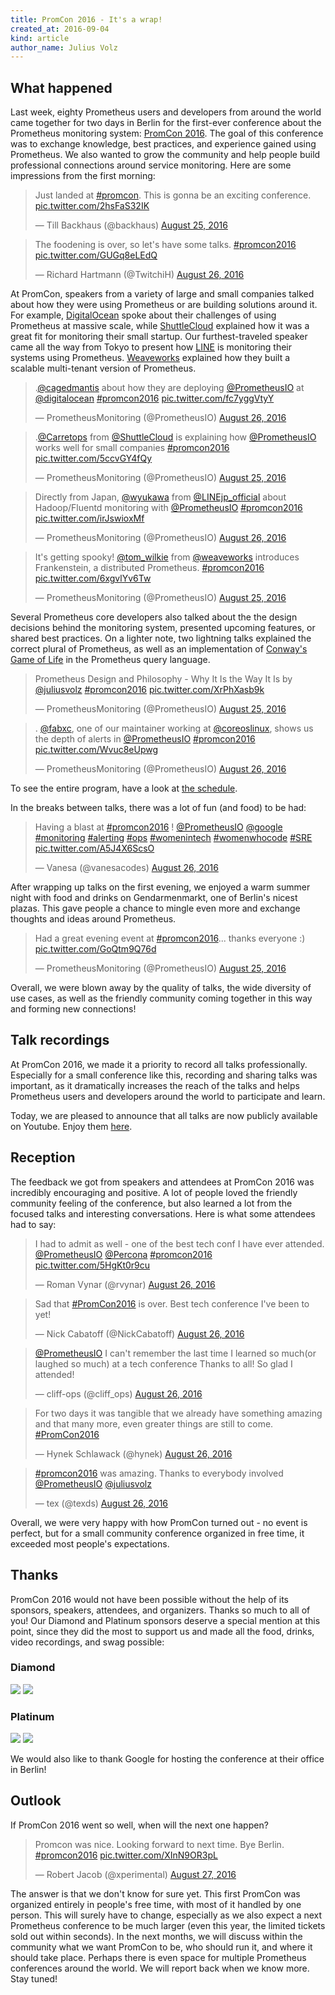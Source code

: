 ```yaml
---
title: PromCon 2016 - It's a wrap!
created_at: 2016-09-04
kind: article
author_name: Julius Volz
---
```


## What happened

Last week, eighty Prometheus users and developers from around the world came
together for two days in Berlin for the first-ever conference about the
Prometheus monitoring system: [PromCon 2016](https://promcon.io/). The goal of
this conference was to exchange knowledge, best practices, and experience
gained using Prometheus. We also wanted to grow the community and help people
build professional connections around service monitoring. Here are some
impressions from the first morning:

<!-- more -->

<blockquote class="twitter-tweet tw-align-center" data-lang="en"><p lang="en" dir="ltr">Just landed at <a href="https://twitter.com/hashtag/promcon?src=hash">#promcon</a>. This is gonna be an exciting conference. <a href="https://t.co/2hsFaS32IK">pic.twitter.com/2hsFaS32IK</a></p>&mdash; Till Backhaus (@backhaus) <a href="https://twitter.com/backhaus/status/768705298940956672">August 25, 2016</a></blockquote>
<script async src="//platform.twitter.com/widgets.js" charset="utf-8"></script>

<blockquote class="twitter-tweet tw-align-center" data-lang="en"><p lang="en" dir="ltr">The foodening is over, so let&#39;s have some talks. <a href="https://twitter.com/hashtag/promcon2016?src=hash">#promcon2016</a> <a href="https://t.co/GUGq8eLEdQ">pic.twitter.com/GUGq8eLEdQ</a></p>&mdash; Richard Hartmann (@TwitchiH) <a href="https://twitter.com/TwitchiH/status/769074566601777152">August 26, 2016</a></blockquote>
<script async src="//platform.twitter.com/widgets.js" charset="utf-8"></script>

At PromCon, speakers from a variety of large and small companies talked about
how they were using Prometheus or are building solutions around it. For example,
[DigitalOcean](https://www.digitalocean.com/) spoke about their challenges of
using Prometheus at massive scale, while
[ShuttleCloud](https://www.shuttlecloud.com/) explained how it was a great fit
for monitoring their small startup.  Our furthest-traveled speaker came all the
way from Tokyo to present how [LINE](https://linecorp.com/en/) is monitoring
their systems using Prometheus. [Weaveworks](https://www.weave.works/)
explained how they built a scalable multi-tenant version of Prometheus.

<blockquote class="twitter-tweet tw-align-center" data-lang="en"><p lang="en" dir="ltr">.<a href="https://twitter.com/cagedmantis">@cagedmantis</a> about how they are deploying <a href="https://twitter.com/PrometheusIO">@PrometheusIO</a> at <a href="https://twitter.com/digitalocean">@digitalocean</a> <a href="https://twitter.com/hashtag/promcon2016?src=hash">#promcon2016</a> <a href="https://t.co/fc7yggVtyY">pic.twitter.com/fc7yggVtyY</a></p>&mdash; PrometheusMonitoring (@PrometheusIO) <a href="https://twitter.com/PrometheusIO/status/769161605045161988">August 26, 2016</a></blockquote>
<script async src="//platform.twitter.com/widgets.js" charset="utf-8"></script>

<blockquote class="twitter-tweet tw-align-center" data-lang="en"><p lang="en" dir="ltr">.<a href="https://twitter.com/Carretops">@Carretops</a> from <a href="https://twitter.com/ShuttleCloud">@ShuttleCloud</a> is explaining how <a href="https://twitter.com/PrometheusIO">@PrometheusIO</a> works well for small companies <a href="https://twitter.com/hashtag/promcon2016?src=hash">#promcon2016</a> <a href="https://t.co/5ccvGY4fQy">pic.twitter.com/5ccvGY4fQy</a></p>&mdash; PrometheusMonitoring (@PrometheusIO) <a href="https://twitter.com/PrometheusIO/status/768724543062024192">August 25, 2016</a></blockquote>
<script async src="//platform.twitter.com/widgets.js" charset="utf-8"></script>

<blockquote class="twitter-tweet tw-align-center" data-lang="en"><p lang="en" dir="ltr">Directly from Japan, <a href="https://twitter.com/wyukawa">@wyukawa</a> from <a href="https://twitter.com/LINEjp_official">@LINEjp_official</a> about Hadoop/Fluentd monitoring with <a href="https://twitter.com/PrometheusIO">@PrometheusIO</a> <a href="https://twitter.com/hashtag/promcon2016?src=hash">#promcon2016</a> <a href="https://t.co/irJswioxMf">pic.twitter.com/irJswioxMf</a></p>&mdash; PrometheusMonitoring (@PrometheusIO) <a href="https://twitter.com/PrometheusIO/status/769171613577310208">August 26, 2016</a></blockquote>
<script async src="//platform.twitter.com/widgets.js" charset="utf-8"></script>

<blockquote class="twitter-tweet tw-align-center" data-lang="en"><p lang="en" dir="ltr">It&#39;s getting spooky! <a href="https://twitter.com/tom_wilkie">@tom_wilkie</a> from <a href="https://twitter.com/weaveworks">@weaveworks</a> introduces Frankenstein, a distributed Prometheus. <a href="https://twitter.com/hashtag/promcon2016?src=hash">#promcon2016</a> <a href="https://t.co/6xgvlYv6Tw">pic.twitter.com/6xgvlYv6Tw</a></p>&mdash; PrometheusMonitoring (@PrometheusIO) <a href="https://twitter.com/PrometheusIO/status/768826444575309824">August 25, 2016</a></blockquote>
<script async src="//platform.twitter.com/widgets.js" charset="utf-8"></script>

Several Prometheus core developers also talked about the the design decisions
behind the monitoring system, presented upcoming features, or shared best
practices. On a lighter note, two lightning talks explained the correct plural
of Prometheus, as well as an implementation of [Conway's Game of Life](https://en.wikipedia.org/wiki/Conway%27s_Game_of_Life)
in the Prometheus query language.

<blockquote class="twitter-tweet tw-align-center" data-lang="en"><p lang="en" dir="ltr">Prometheus Design and Philosophy - Why It Is the Way It Is by <a href="https://twitter.com/juliusvolz">@juliusvolz</a> <a href="https://twitter.com/hashtag/promcon2016?src=hash">#promcon2016</a> <a href="https://t.co/XrPhXasb9k">pic.twitter.com/XrPhXasb9k</a></p>&mdash; PrometheusMonitoring (@PrometheusIO) <a href="https://twitter.com/PrometheusIO/status/768715959926489088">August 25, 2016</a></blockquote>
<script async src="//platform.twitter.com/widgets.js" charset="utf-8"></script>

<blockquote class="twitter-tweet tw-align-center" data-lang="en"><p lang="en" dir="ltr">. <a href="https://twitter.com/fabxc">@fabxc</a>, one of our maintainer working at <a href="https://twitter.com/coreoslinux">@coreoslinux</a>, shows us the depth of alerts in <a href="https://twitter.com/PrometheusIO">@PrometheusIO</a>  <a href="https://twitter.com/hashtag/promcon2016?src=hash">#promcon2016</a> <a href="https://t.co/Wvuc8eUpwg">pic.twitter.com/Wvuc8eUpwg</a></p>&mdash; PrometheusMonitoring (@PrometheusIO) <a href="https://twitter.com/PrometheusIO/status/769138985432190976">August 26, 2016</a></blockquote>
<script async src="//platform.twitter.com/widgets.js" charset="utf-8"></script>

To see the entire program, have a look at [the schedule](https://promcon.io/schedule).

In the breaks between talks, there was a lot of fun (and food) to be had:

<blockquote class="twitter-tweet tw-align-center" data-lang="en"><p lang="en" dir="ltr">Having a blast at <a href="https://twitter.com/hashtag/promcon2016?src=hash">#promcon2016</a> ! <a href="https://twitter.com/PrometheusIO">@PrometheusIO</a> <a href="https://twitter.com/google">@google</a> <a href="https://twitter.com/hashtag/monitoring?src=hash">#monitoring</a> <a href="https://twitter.com/hashtag/alerting?src=hash">#alerting</a> <a href="https://twitter.com/hashtag/ops?src=hash">#ops</a> <a href="https://twitter.com/hashtag/womenintech?src=hash">#womenintech</a> <a href="https://twitter.com/hashtag/womenwhocode?src=hash">#womenwhocode</a> <a href="https://twitter.com/hashtag/SRE?src=hash">#SRE</a> <a href="https://t.co/A5J4X6ScsO">pic.twitter.com/A5J4X6ScsO</a></p>&mdash; Vanesa (@vanesacodes) <a href="https://twitter.com/vanesacodes/status/769164579859492864">August 26, 2016</a></blockquote>
<script async src="//platform.twitter.com/widgets.js" charset="utf-8"></script>

After wrapping up talks on the first evening, we enjoyed a warm summer night
with food and drinks on Gendarmenmarkt, one of Berlin's nicest plazas. This
gave people a chance to mingle even more and exchange thoughts and ideas around
Prometheus.

<blockquote class="twitter-tweet tw-align-center" data-lang="en"><p lang="en" dir="ltr">Had a great evening event at <a href="https://twitter.com/hashtag/promcon2016?src=hash">#promcon2016</a>... thanks everyone :) <a href="https://t.co/GoQtm9Q76d">pic.twitter.com/GoQtm9Q76d</a></p>&mdash; PrometheusMonitoring (@PrometheusIO) <a href="https://twitter.com/PrometheusIO/status/768908811339964417">August 25, 2016</a></blockquote>
<script async src="//platform.twitter.com/widgets.js" charset="utf-8"></script>

Overall, we were blown away by the quality of talks, the wide diversity of use
cases, as well as the friendly community coming together in this way and
forming new connections!

## Talk recordings

At PromCon 2016, we made it a priority to record all talks professionally.
Especially for a small conference like this, recording and sharing talks was
important, as it dramatically increases the reach of the talks and helps
Prometheus users and developers around the world to participate and learn.

Today, we are pleased to announce that all talks are now publicly available
on Youtube. Enjoy them [here](https://www.youtube.com/playlist?list=PLoz-W_CUquUlCq-Q0hy53TolAhaED9vmU).

## Reception

The feedback we got from speakers and attendees at PromCon 2016 was incredibly
encouraging and positive. A lot of people loved the friendly community feeling
of the conference, but also learned a lot from the focused talks and
interesting conversations. Here is what some attendees had to say:

<blockquote class="twitter-tweet tw-align-center" data-lang="en"><p lang="en" dir="ltr">I had to admit as well - one of the best tech conf I have ever attended. <a href="https://twitter.com/PrometheusIO">@PrometheusIO</a> <a href="https://twitter.com/Percona">@Percona</a> <a href="https://twitter.com/hashtag/promcon2016?src=hash">#promcon2016</a> <a href="https://t.co/5HgKt0r9cu">pic.twitter.com/5HgKt0r9cu</a></p>&mdash; Roman Vynar (@rvynar) <a href="https://twitter.com/rvynar/status/769260722496954368">August 26, 2016</a></blockquote>
<script async src="//platform.twitter.com/widgets.js" charset="utf-8"></script>

<blockquote class="twitter-tweet tw-align-center" data-lang="en"><p lang="en" dir="ltr">Sad that <a href="https://twitter.com/hashtag/PromCon2016?src=hash">#PromCon2016</a> is over. Best tech conference I&#39;ve been to yet!</p>&mdash; Nick Cabatoff (@NickCabatoff) <a href="https://twitter.com/NickCabatoff/status/769223981882900481">August 26, 2016</a></blockquote>
<script async src="//platform.twitter.com/widgets.js" charset="utf-8"></script>

<blockquote class="twitter-tweet tw-align-center" data-lang="en"><p lang="en" dir="ltr"><a href="https://twitter.com/PrometheusIO">@PrometheusIO</a>  I can&#39;t remember the last time I learned so much(or laughed so much) at a tech conference Thanks to all! So glad I attended!</p>&mdash; cliff-ops (@cliff_ops) <a href="https://twitter.com/cliff_ops/status/769239347828822016">August 26, 2016</a></blockquote>
<script async src="//platform.twitter.com/widgets.js" charset="utf-8"></script>

<blockquote class="twitter-tweet tw-align-center" data-lang="en"><p lang="en" dir="ltr">For two days it was tangible that we already have something amazing and that many more, even greater things are still to come. <a href="https://twitter.com/hashtag/PromCon2016?src=hash">#PromCon2016</a></p>&mdash; Hynek Schlawack (@hynek) <a href="https://twitter.com/hynek/status/769245966847373312">August 26, 2016</a></blockquote>
<script async src="//platform.twitter.com/widgets.js" charset="utf-8"></script>

<blockquote class="twitter-tweet tw-align-center" data-lang="en"><p lang="en" dir="ltr"><a href="https://twitter.com/hashtag/promcon2016?src=hash">#promcon2016</a> was amazing. Thanks to everybody involved <a href="https://twitter.com/PrometheusIO">@PrometheusIO</a> <a href="https://twitter.com/juliusvolz">@juliusvolz</a></p>&mdash; tex (@texds) <a href="https://twitter.com/texds/status/769213616541298688">August 26, 2016</a></blockquote>
<script async src="//platform.twitter.com/widgets.js" charset="utf-8"></script>

Overall, we were very happy with how PromCon turned out - no event is perfect,
but for a small community conference organized in free time, it exceeded most
people's expectations.

## Thanks

PromCon 2016 would not have been possible without the help of its sponsors,
speakers, attendees, and organizers. Thanks so much to all of you! Our Diamond
and Platinum sponsors deserve a special mention at this point, since they did
the most to support us and made all the food, drinks, video recordings, and
swag possible:

<h3>Diamond</h3>
<div class="sponsor-logos">
  <a href="http://www.robustperception.io/"><img src="/assets/blog/2016-09-02/robust_perception_logo.png"/></a>
  <a href="https://www.weave.works/"><img src="/assets/blog/2016-09-02/weave_logo.png"/></a>
</div>

<h3>Platinum</h3>
<div class="sponsor-logos">
  <a href="https://cncf.io/"><img src="/assets/blog/2016-09-02/cncf_logo.png"/></a>
  <a href="https://coreos.com/"><img src="/assets/blog/2016-09-02/coreos_logo.svg"/></a>
</div>

We would also like to thank Google for hosting the conference at their office
in Berlin!

## Outlook

If PromCon 2016 went so well, when will the next one happen?

<blockquote class="twitter-tweet tw-align-center" data-lang="en"><p lang="en" dir="ltr">Promcon was nice. Looking forward to next time. Bye Berlin. <a href="https://twitter.com/hashtag/promcon2016?src=hash">#promcon2016</a> <a href="https://t.co/XInN9OR3pL">pic.twitter.com/XInN9OR3pL</a></p>&mdash; Robert Jacob (@xperimental) <a href="https://twitter.com/xperimental/status/769520813385117697">August 27, 2016</a></blockquote>
<script async src="//platform.twitter.com/widgets.js" charset="utf-8"></script>

The answer is that we don't know for sure yet. This first PromCon was organized
entirely in people's free time, with most of it handled by one person. This
will surely have to change, especially as we also expect a next Prometheus
conference to be much larger (even this year, the limited tickets sold out
within seconds). In the next months, we will discuss within the community what we
want PromCon to be, who should run it, and where it should take place. Perhaps
there is even space for multiple Prometheus conferences around the world. We will
report back when we know more. Stay tuned!

